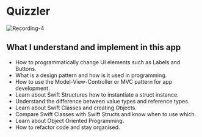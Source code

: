 
#  Quizzler

![Recording-4](https://user-images.githubusercontent.com/109367230/199280542-56c2f4a9-7a69-4a96-a434-83b85333dd06.gif)

## What I understand and implement in this app

* How to programmatically change UI elements such as Labels and Buttons.
* What is a design pattern and how is it used in programming.
* How to use the Model-View-Controller or MVC pattern for app development.
* Learn about Swift Structures how to instantiate a struct instance.
* Understand the difference between value types and reference types. 
* Learn about Swift Classes and creating Objects.
* Compare Swift Classes with Swift Structs and know when to use which.
* Learn about Object Oriented Programming.
* How to refactor code and stay organised.
   
